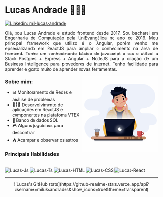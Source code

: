 # Lucas Andrade 👨🏽‍💻
[![Linkedin: mil-lucas-andrade](https://img.shields.io/badge/-Lucas%20Andrade-blue?style=flat-square&logo=Linkedin&logoColor=white&link=https://www.linkedin.com/in/mil-lucas-andrade/)](https://www.linkedin.com/in/mil-lucas-andrade/)

<p style="text-align: justify">Olá, sou Lucas Andrade e estudo frontend desde 2017. Sou bacharel em Engenharia de Computação pela UniEvangélica no ano de 2019. Meu principal framework que utilizo é o Angular, porém venho me epsecializando em ReactJS para ampliar o conhecimento na área de frontend. Tenho um conhecimento básico de javascript e css e utilizei a Stack Postgres + Express + Angular + NodeJS para a criação de um Business Intelligence para provedores de internet. Tenho facilidade para aprender e gosto muito de aprender novas ferramentas. </p>

<img src="image.gif" align="right" width="250">

### Sobre mim:
- 📊 Monitoramento de Redes e análise de problemas
- 👨🏽‍💻 Desenvolvimento de aplicações em ReactJS e componentes na platafoma VTEX
- 🎲 Banco de dados SQL
- 🎮 Alguns joguinhos para descontrair
- ⛺ Acampar e observar os astros

### Principais Habilidades
<div style="display: inline_block"><br>
  <img align="center" alt="Lucas-Js" src="https://img.shields.io/badge/-Javascript-%23F0DB4F?style=for-the-badge&logo=javascript&logoColor=gray">
  <img align="center" alt="Lucas-Ts" src="https://img.shields.io/badge/-Typescript-%23007acc?style=for-the-badge&logo=typescript&logoColor=white">
  <img align="center" alt="Lucas-HTML" src="https://img.shields.io/badge/-HTML5-%23E44D26?style=for-the-badge&logo=html5&logoColor=white">
  <img align="center" alt="Lucas-CSS" src="https://img.shields.io/badge/-CSS3-%231572B6?style=for-the-badge&logo=css3&logoColor=white"> 
  <img align="center" alt="Lucas-React" src="https://img.shields.io/badge/-React-%23012c38?style=for-the-badge&logo=react&logoColor=61DAFB">
</div>
<hr styles="width: 100%" />

<div style="display: flex; justify-content: center; width: 100%" align="center">
    ![Lucas's GitHub stats](https://github-readme-stats.vercel.app/api?username=miluksandrades&show_icons=true&theme=transparent)
</div>

